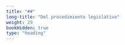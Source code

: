 ```yaml
---
title: "##"
long-title: "Del procedimiento legislativo"
weight: 29
bookHidden: true
type: "heading"
---
```

